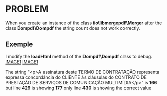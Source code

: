 # PROBLEM

When you create an instance of the class **iio\libmergepdf\Merger** after the class **Dompdf\Dompdf** the string count does not work correctly.

## Exemple
I modify the **loadHtml** method of the **Dompdf\Dompdf** class to debug.
[IMAGE1](/image1.png)
[IMAGE1](/image2.png)

The string "&lt;p>A assinatura deste TERMO DE CONTRATAÇÃO representa expressa concordância do CLIENTE às cláusulas do CONTRATO DE PRESTAÇÃO DE SERVIÇOS DE COMUNICAÇÃO MULTIMÍDIA&lt;/p>" is **166** but line **429** is showing **177** only line **430** is showing the correct value